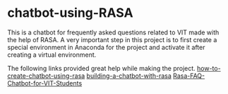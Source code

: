 # chatbot-using-RASA

This is a chatbot for frequently asked questions related to VIT made with the help of RASA.
A very important step in this project is to first create a special environment in Anaconda for the project and activate it after creating a virtual environment.


The following links provided great help while making the project.
<a href="https://medium.com/voice-tech-podcast/how-to-create-chatbot-using-rasa-82954e141ae7">how-to-create-chatbot-using-rasa</a>
<a href="https://towardsdatascience.com/building-a-chatbot-with-rasa-3f03ecc5b324">building-a-chatbot-with-rasa</a>
<a href="https://github.com/Meghs1424/Rasa-FAQ-Chatbot-for-VIT-Students">Rasa-FAQ-Chatbot-for-VIT-Students</a>
